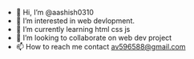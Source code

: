 - 👋 Hi, I’m @aashish0310
- 👀 I’m interested in web devlopment.
- 🌱 I’m currently learning html css js
- 💞️ I’m looking to collaborate on web dev project
- 📫 How to reach me contact av596588@gmail.com

<!---
aashish0310/aashish0310 is a ✨ special ✨ repository because its `README.md` (this file) appears on your GitHub profile.
You can click the Preview link to take a look at your changes.
--->
